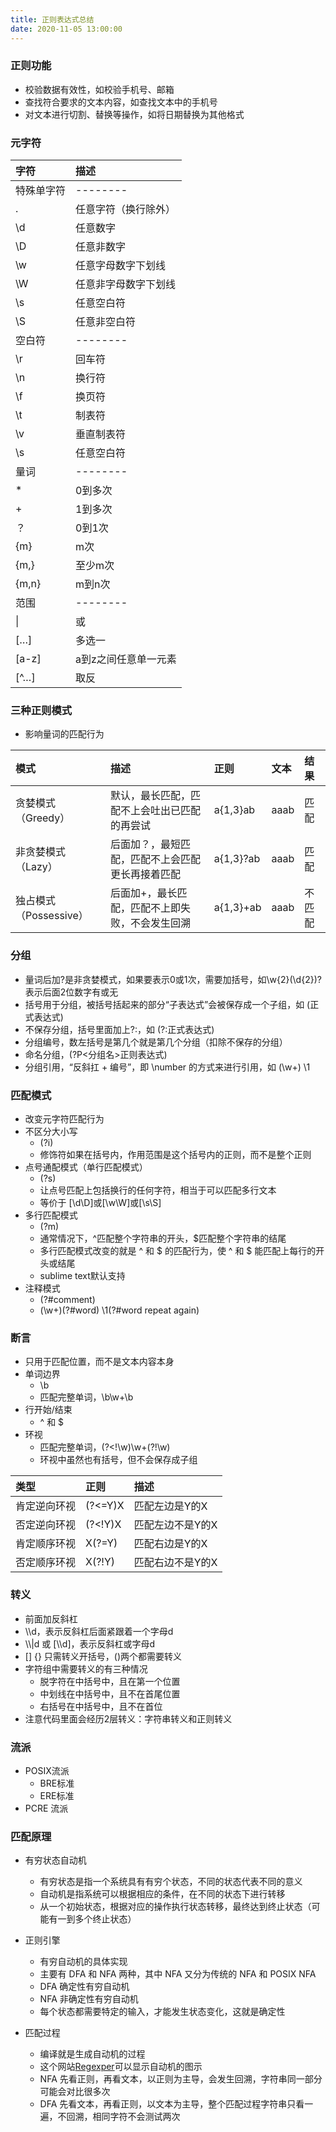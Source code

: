 ```yaml
---
title: 正则表达式总结
date: 2020-11-05 13:00:00
---
```


### 正则功能

* 校验数据有效性，如校验手机号、邮箱
* 查找符合要求的文本内容，如查找文本中的手机号
* 对文本进行切割、替换等操作，如将日期替换为其他格式

### 元字符

| 字符		| 描述  				|
| :----		| :----  			|
| 特殊单字符 	| --------			|
| .    		| 任意字符（换行除外）	|
| \d  		| 任意数字           	|
| \D  		| 任意非数字         	|
| \w  		| 任意字母数字下划线 	|
| \W  		| 任意非字母数字下划线	|
| \s  		| 任意空白符 			|
| \S  		| 任意非空白符 		|
| 空白符 	| --------			|
| \r  		| 回车符           	|
| \n  		| 换行符         	|
| \f  		| 换页符 			|
| \t  		| 制表符				|
| \v  		| 垂直制表符 			|
| \s  		| 任意空白符 			|
| 量词 		| --------			|
| *  		| 0到多次           	|
| +  		| 1到多次         	|
| ？  		| 0到1次 			|
| \{m}  	| m次				|
| \{m,} 	| 至少m次			|
| \{m,n} 	| m到n次 			|
| 范围 		| --------			|
| \|  		| 或           		|
| […]  		| 多选一         	|
| [a-z] 	| a到z之间任意单一元素	|
| [^…]  	| 取反				|

### 三种正则模式

* 影响量词的匹配行为

| 模式					| 描述										| 正则 			| 文本 	| 结果 	|
| :----					| :----										| :---- 		| :---- | :---- |
| 贪婪模式（Greedy）  	| 默认，最长匹配，匹配不上会吐出已匹配的再尝试 	| a\{1,3}ab 	| aaab 	| 匹配 	|
| 非贪婪模式（Lazy）  	| 后面加？，最短匹配，匹配不上会匹配更长再接着匹配	| a\{1,3}?ab 	| aaab 	| 匹配 	|
| 独占模式（Possessive）	| 后面加+，最长匹配，匹配不上即失败，不会发生回溯	| a\{1,3}+ab 	| aaab 	| 不匹配 |

### 分组

* 量词后加?是非贪婪模式，如果要表示0或1次，需要加括号，如\w{2}(\d{2})?表示后面2位数字有或无
* 括号用于分组，被括号括起来的部分“子表达式”会被保存成一个子组，如 (正式表达式)
* 不保存分组，括号里面加上?:，如 (?:正式表达式)
* 分组编号，数左括号是第几个就是第几个分组（扣除不保存的分组）
* 命名分组，(?P<分组名>正则表达式)
* 分组引用，“反斜扛 + 编号”，即 \number 的方式来进行引用，如 (\w+) \1

### 匹配模式

* 改变元字符匹配行为
* 不区分大小写
	- (?i)
	- 修饰符如果在括号内，作用范围是这个括号内的正则，而不是整个正则
* 点号通配模式（单行匹配模式）
	- (?s)
	- 让点号匹配上包括换行的任何字符，相当于可以匹配多行文本
	- 等价于 [\d\D]或[\w\W]或[\s\S]
* 多行匹配模式
	- (?m)
	- 通常情况下，^匹配整个字符串的开头，$匹配整个字符串的结尾
	- 多行匹配模式改变的就是 ^ 和 $ 的匹配行为，使 ^ 和 $ 能匹配上每行的开头或结尾
	- sublime text默认支持
* 注释模式
	- (?#comment)
	- (\w+)(?#word) \1(?#word repeat again)

### 断言

* 只用于匹配位置，而不是文本内容本身
* 单词边界
	- \b
	- 匹配完整单词，\b\w+\b
* 行开始/结束
	- ^ 和 $
* 环视
	- 匹配完整单词，(?<!\w)\w+(?!\w)
	- 环视中虽然也有括号，但不会保存成子组

| 类型			| 正则		| 描述 				|
| :----			| :----		| :---- 			|
| 肯定逆向环视 	| (?<=Y)X	| 匹配左边是Y的X 		|
| 否定逆向环视 	| (?<!Y)X	| 匹配左边不是Y的X 	|
| 肯定顺序环视 	| X(?=Y)	| 匹配右边是Y的X 		|
| 否定顺序环视 	| X(?!Y)	| 匹配右边不是Y的X 	|

### 转义

* 前面加反斜杠
* \\\d，表示反斜杠后面紧跟着一个字母d
* \\\\|d 或 [\\\d]，表示反斜杠或字母d
* [] {} 只需转义开括号，()两个都需要转义
* 字符组中需要转义的有三种情况
	- 脱字符在中括号中，且在第一个位置
	- 中划线在中括号中，且不在首尾位置
	- 右括号在中括号中，且不在首位
* 注意代码里面会经历2层转义：字符串转义和正则转义

### 流派

* POSIX流派
	- BRE标准
	- ERE标准
* PCRE 流派

### 匹配原理

* 有穷状态自动机
	- 有穷状态是指一个系统具有有穷个状态，不同的状态代表不同的意义
	- 自动机是指系统可以根据相应的条件，在不同的状态下进行转移
	- 从一个初始状态，根据对应的操作执行状态转移，最终达到终止状态（可能有一到多个终止状态）

* 正则引擎
	- 有穷自动机的具体实现
	- 主要有 DFA 和 NFA 两种，其中 NFA 又分为传统的 NFA 和 POSIX NFA
	- DFA 确定性有穷自动机
	- NFA 非确定性有穷自动机
	- 每个状态都需要特定的输入，才能发生状态变化，这就是确定性

* 匹配过程
	- 编译就是生成自动机的过程
	- 这个网站[Regexper](https://regexper.com/)可以显示自动机的图示
	- NFA 先看正则，再看文本，以正则为主导，会发生回溯，字符串同一部分可能会对比很多次
	- DFA 先看文本，再看正则，以文本为主导，整个匹配过程字符串只看一遍，不回溯，相同字符不会测试两次
